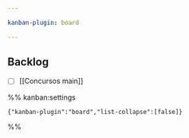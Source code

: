 ```yaml
---

kanban-plugin: board

---
```


## Backlog

- [ ] [[Concursos main]]




%% kanban:settings
```
{"kanban-plugin":"board","list-collapse":[false]}
```
%%
